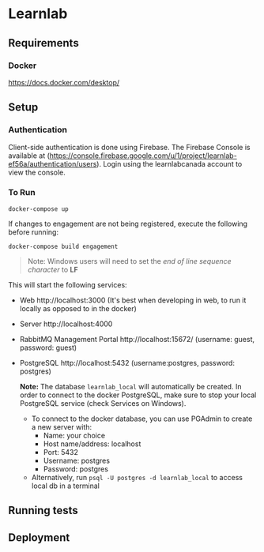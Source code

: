 # Learnlab

## Requirements
### Docker
https://docs.docker.com/desktop/

## Setup

### Authentication
Client-side authentication is done using Firebase. The Firebase Console is available at (https://console.firebase.google.com/u/1/project/learnlab-ef56a/authentication/users). Login using the learnlabcanada account to view the console.

### To Run
```
docker-compose up
```

If changes to engagement are not being registered, execute the following before running:
```
docker-compose build engagement
```

>Note: Windows users will need to set the *end of line sequence character* to **LF**


This will start the following services:
* Web http://localhost:3000 (It's best when developing in web, to run it locally as opposed to in the docker)
* Server http://localhost:4000
* RabbitMQ Management Portal http://localhost:15672/ (username: guest, password: guest)
* PostgreSQL http://localhost:5432 (username:postgres, password: postgres)

    **Note:** The database `learnlab_local` will automatically be created. In order to connect to the docker PostgreSQL, make sure to stop your local PostgreSQL service (check Services on Windows).
    * To connect to the docker database, you can use PGAdmin to create a new server with:
        * Name: your choice
        * Host name/address: localhost
        * Port: 5432
        * Username: postgres
        * Password: postgres
    * Alternatively, run `psql -U postgres -d learnlab_local` to access local db in a terminal
## Running tests

## Deployment
